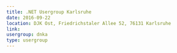 ```yaml
---
title: .NET Usergroup Karlsruhe 
date: 2016-09-22
location: DJK Ost, Friedrichstaler Allee 52, 76131 Karlsruhe
link: 
usergroup: dnka
type: usergroup
---
```

